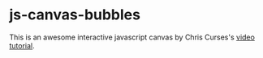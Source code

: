 # js-canvas-bubbles

This is an awesome interactive javascript canvas by Chris Curses's [video tutorial](https://www.youtube.com/watch?v=EO6OkltgudE).
